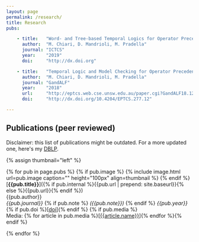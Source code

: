 ```yaml
---
layout: page
permalink: /research/
title: Research
pubs:

    - title:   "Word- and Tree-based Temporal Logics for Operator Precedence Languages"
      author:  "M. Chiari, D. Mandrioli, M. Pradella"
      journal: "ICTCS"
      year:    "2019"
      doi:     "http://dx.doi.org"

    - title:   "Temporal Logic and Model Checking for Operator Precedence Languages"
      author:  "M. Chiari, D. Mandrioli, M. Pradella"
      journal: "GandALF"
      year:    "2018"
      url:     "http://eptcs.web.cse.unsw.edu.au/paper.cgi?GandALF18.12"
      doi:     "http://dx.doi.org/10.4204/EPTCS.277.12"

---
```


## Publications (peer reviewed)

Disclaimer: this list of publications might be outdated.
For a more updated one, here's my [DBLP](https://dblp1.uni-trier.de/pers/hd/c/Chiari:Michele).

{% assign thumbnail="left" %}

{% for pub in page.pubs %}
{% if pub.image %}
{% include image.html url=pub.image caption="" height="100px" align=thumbnail %}
{% endif %}
[**{{pub.title}}**]({% if pub.internal %}{{pub.url | prepend: site.baseurl}}{% else %}{{pub.url}}{% endif %})<br />
{{pub.author}}<br />
*{{pub.journal}}*
{% if pub.note %} *({{pub.note}})*
{% endif %} *{{pub.year}}* {% if pub.doi %}[[doi]({{pub.doi}})]{% endif %}
{% if pub.media %}<br />Media: {% for article in pub.media %}[[{{article.name}}]({{article.url}})]{% endfor %}{% endif %}

{% endfor %}
